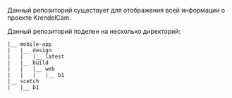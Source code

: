 Данный репозиторий существует для отображения всей информации о проекте KrendelCam. 

Данный репозиторий поделен на несколько директорий:
```
|__ mobile-app
|   |__ design
|   |   |__ latest
|   |__ build
|   |   |__ web
|   |   |   |__ b1
|__ scetch
|   |__ b1
```
